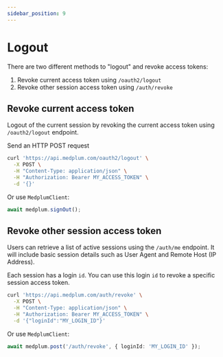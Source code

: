 ```yaml
---
sidebar_position: 9
---
```


# Logout

There are two different methods to "logout" and revoke access tokens:

1. Revoke current access token using `/oauth2/logout`
2. Revoke other session access token using `/auth/revoke`

## Revoke current access token

Logout of the current session by revoking the current access token using `/oauth2/logout` endpoint.

Send an HTTP POST request

```bash
curl 'https://api.medplum.com/oauth2/logout' \
  -X POST \
  -H "Content-Type: application/json" \
  -H "Authorization: Bearer MY_ACCESS_TOKEN" \
  -d '{}'
```

Or use `MedplumClient`:

```ts
await medplum.signOut();
```

## Revoke other session access token

Users can retrieve a list of active sessions using the `/auth/me` endpoint. It will include basic session details such as User Agent and Remote Host (IP Address).

Each session has a login `id`. You can use this login `id` to revoke a specific session access token.

```bash
curl 'https://api.medplum.com/auth/revoke' \
  -X POST \
  -H "Content-Type: application/json" \
  -H "Authorization: Bearer MY_ACCESS_TOKEN" \
  -d '{"loginId":"MY_LOGIN_ID"}'
```

Or use `MedplumClient`:

```ts
await medplum.post('/auth/revoke', { loginId: 'MY_LOGIN_ID' });
```

